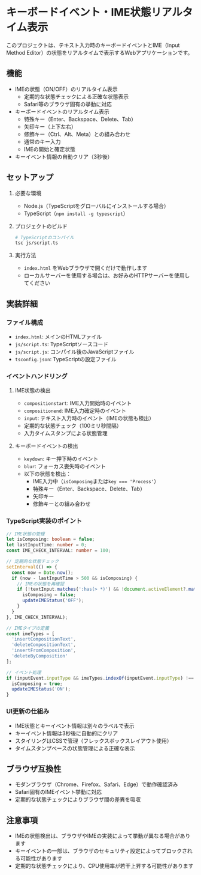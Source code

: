 # キーボードイベント・IME状態リアルタイム表示

このプロジェクトは、テキスト入力時のキーボードイベントとIME（Input Method Editor）の状態をリアルタイムで表示するWebアプリケーションです。

## 機能

- IMEの状態（ON/OFF）のリアルタイム表示
    - 定期的な状態チェックによる正確な状態表示
    - Safari等のブラウザ固有の挙動に対応
- キーボードイベントのリアルタイム表示
    - 特殊キー（Enter、Backspace、Delete、Tab）
    - 矢印キー（上下左右）
    - 修飾キー（Ctrl、Alt、Meta）との組み合わせ
    - 通常のキー入力
    - IMEの開始と確定状態
- キーイベント情報の自動クリア（3秒後）

## セットアップ

1. 必要な環境
   - Node.js（TypeScriptをグローバルにインストールする場合）
   - TypeScript（`npm install -g typescript`）

2. プロジェクトのビルド

   ```bash
   # TypeScriptのコンパイル
   tsc js/script.ts
   ```

3. 実行方法
   - `index.html` をWebブラウザで開くだけで動作します
   - ローカルサーバーを使用する場合は、お好みのHTTPサーバーを使用してください

## 実装詳細

### ファイル構成

- `index.html`: メインのHTMLファイル
- `js/script.ts`: TypeScriptソースコード
- `js/script.js`: コンパイル後のJavaScriptファイル
- `tsconfig.json`: TypeScriptの設定ファイル

### イベントハンドリング

1. IME状態の検出
   - `compositionstart`: IME入力開始時のイベント
   - `compositionend`: IME入力確定時のイベント
   - `input`: テキスト入力時のイベント（IMEの状態も検出）
   - 定期的な状態チェック（100ミリ秒間隔）
   - 入力タイムスタンプによる状態管理

2. キーボードイベントの検出
   - `keydown`: キー押下時のイベント
   - `blur`: フォーカス喪失時のイベント
   - 以下の状態を検出：
     - IME入力中（`isComposing`または`key === 'Process'`）
     - 特殊キー（Enter、Backspace、Delete、Tab）
     - 矢印キー
     - 修飾キーとの組み合わせ

### TypeScript実装のポイント

```typescript
// IME状態の管理
let isComposing: boolean = false;
let lastInputTime: number = 0;
const IME_CHECK_INTERVAL: number = 100;

// 定期的な状態チェック
setInterval(() => {
  const now = Date.now();
  if (now - lastInputTime > 500 && isComposing) {
    // IMEの状態を再確認
    if (!textInput.matches(':has(> *)') && !document.activeElement?.matches(':has(> *)')) {
      isComposing = false;
      updateIMEStatus('OFF');
    }
  }
}, IME_CHECK_INTERVAL);

// IMEタイプの定義
const imeTypes = [
  'insertCompositionText',
  'deleteCompositionText',
  'insertFromComposition',
  'deleteByComposition'
];

// イベント処理
if (inputEvent.inputType && imeTypes.indexOf(inputEvent.inputType) !== -1) {
  isComposing = true;
  updateIMEStatus('ON');
}
```

### UI更新の仕組み

- IME状態とキーイベント情報は別々のラベルで表示
- キーイベント情報は3秒後に自動的にクリア
- スタイリングはCSSで管理（フレックスボックスレイアウト使用）
- タイムスタンプベースの状態管理による正確な表示

## ブラウザ互換性

- モダンブラウザ（Chrome、Firefox、Safari、Edge）で動作確認済み
- Safari固有のIMEイベント挙動に対応
- 定期的な状態チェックによりブラウザ間の差異を吸収

## 注意事項

- IMEの状態検出は、ブラウザやIMEの実装によって挙動が異なる場合があります
- キーイベントの一部は、ブラウザのセキュリティ設定によってブロックされる可能性があります
- 定期的な状態チェックにより、CPU使用率が若干上昇する可能性があります
